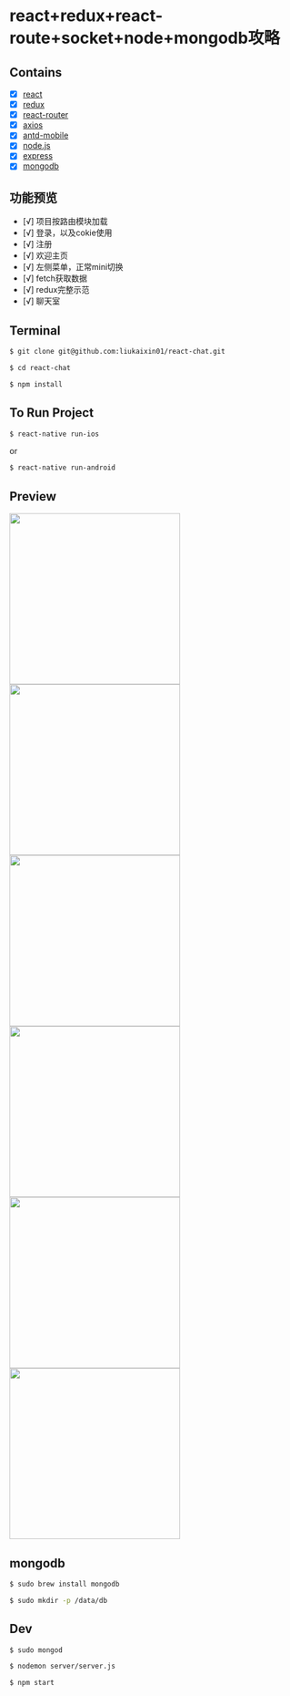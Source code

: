 # react+redux+react-route+socket+node+mongodb攻略

## Contains

- [x] [react](https://reactjs.org/)
- [x] [redux](http://cn.redux.js.org/)
- [x] [react-router](http://www.ruanyifeng.com/blog/2016/05/react_router.html?utm_source=tool.lu)
- [x] [axios](https://www.npmjs.com/package/axios)
- [x] [antd-mobile](https://mobile.ant.design)
- [x] [node.js](http://nodejs.cn/)
- [x] [express](http://www.expressjs.com.cn/)
- [x] [mongodb](http://www.runoob.com/mongodb/mongodb-tutorial.html)

## 功能预览
- [√] 项目按路由模块加载
- [√] 登录，以及cokie使用
- [√] 注册
- [√] 欢迎主页
- [√] 左侧菜单，正常mini切换
- [√] fetch获取数据
- [√] redux完整示范
- [√] 聊天室

## Terminal

```sh
$ git clone git@github.com:liukaixin01/react-chat.git
```
```sh
$ cd react-chat
```
```sh
$ npm install
```

## To Run Project
```sh
$ react-native run-ios
```
or

```sh
$ react-native run-android
```

## Preview
<img src="http://liukaixin.cn/react-chat/git-hub/login.png" width="300">  <img src="http://liukaixin.cn/react-chat/git-hub/register.png" width="300">
<img src="http://liukaixin.cn/react-chat/git-hub/leader-register.png" width="300">  <img src="http://liukaixin.cn/react-chat/git-hub/genuis-register.png" width="300">
<img src="http://liukaixin.cn/react-chat/git-hub/leader-view.png" width="300"> <img src="http://liukaixin.cn/react-chat/git-hub/genuis-view.png" width="300">

## mongodb

```sh
$ sudo brew install mongodb
```
```sh
$ sudo mkdir -p /data/db
```

## Dev

```sh
$ sudo mongod
```

```sh
$ nodemon server/server.js
```
```sh
$ npm start
```